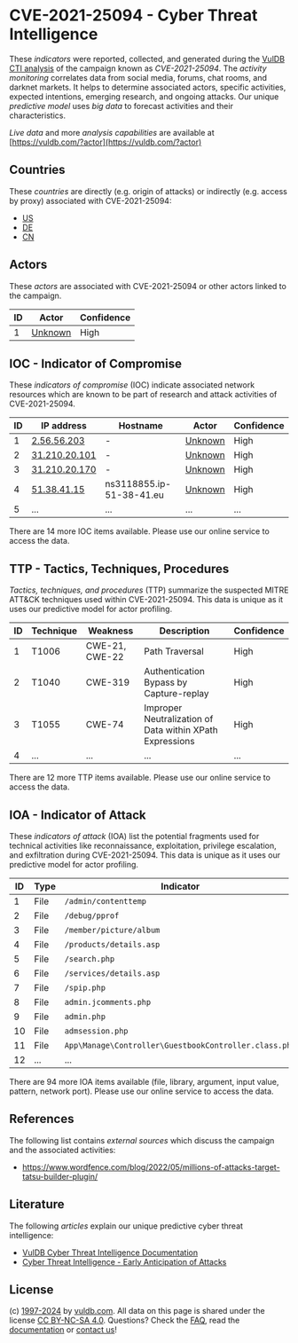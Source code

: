 # CVE-2021-25094 - Cyber Threat Intelligence

These _indicators_ were reported, collected, and generated during the [VulDB CTI analysis](https://vuldb.com/?kb.cti) of the campaign known as _CVE-2021-25094_. The _activity monitoring_ correlates data from social media, forums, chat rooms, and darknet markets. It helps to determine associated actors, specific activities, expected intentions, emerging research, and ongoing attacks. Our unique _predictive model_ uses _big data_ to forecast activities and their characteristics.

_Live data_ and more _analysis capabilities_ are available at [https://vuldb.com/?actor](https://vuldb.com/?actor)

## Countries

These _countries_ are directly (e.g. origin of attacks) or indirectly (e.g. access by proxy) associated with CVE-2021-25094:

* [US](https://vuldb.com/?country.us)
* [DE](https://vuldb.com/?country.de)
* [CN](https://vuldb.com/?country.cn)

## Actors

These _actors_ are associated with CVE-2021-25094 or other actors linked to the campaign.

ID | Actor | Confidence
-- | ----- | ----------
1 | [Unknown](https://vuldb.com/?actor.unknown) | High

## IOC - Indicator of Compromise

These _indicators of compromise_ (IOC) indicate associated network resources which are known to be part of research and attack activities of CVE-2021-25094.

ID | IP address | Hostname | Actor | Confidence
-- | ---------- | -------- | ----- | ----------
1 | [2.56.56.203](https://vuldb.com/?ip.2.56.56.203) | - | [Unknown](https://vuldb.com/?actor.unknown) | High
2 | [31.210.20.101](https://vuldb.com/?ip.31.210.20.101) | - | [Unknown](https://vuldb.com/?actor.unknown) | High
3 | [31.210.20.170](https://vuldb.com/?ip.31.210.20.170) | - | [Unknown](https://vuldb.com/?actor.unknown) | High
4 | [51.38.41.15](https://vuldb.com/?ip.51.38.41.15) | ns3118855.ip-51-38-41.eu | [Unknown](https://vuldb.com/?actor.unknown) | High
5 | ... | ... | ... | ...

There are 14 more IOC items available. Please use our online service to access the data.

## TTP - Tactics, Techniques, Procedures

_Tactics, techniques, and procedures_ (TTP) summarize the suspected MITRE ATT&CK techniques used within CVE-2021-25094. This data is unique as it uses our predictive model for actor profiling.

ID | Technique | Weakness | Description | Confidence
-- | --------- | -------- | ----------- | ----------
1 | T1006 | CWE-21, CWE-22 | Path Traversal | High
2 | T1040 | CWE-319 | Authentication Bypass by Capture-replay | High
3 | T1055 | CWE-74 | Improper Neutralization of Data within XPath Expressions | High
4 | ... | ... | ... | ...

There are 12 more TTP items available. Please use our online service to access the data.

## IOA - Indicator of Attack

These _indicators of attack_ (IOA) list the potential fragments used for technical activities like reconnaissance, exploitation, privilege escalation, and exfiltration during CVE-2021-25094. This data is unique as it uses our predictive model for actor profiling.

ID | Type | Indicator | Confidence
-- | ---- | --------- | ----------
1 | File | `/admin/contenttemp` | High
2 | File | `/debug/pprof` | Medium
3 | File | `/member/picture/album` | High
4 | File | `/products/details.asp` | High
5 | File | `/search.php` | Medium
6 | File | `/services/details.asp` | High
7 | File | `/spip.php` | Medium
8 | File | `admin.jcomments.php` | High
9 | File | `admin.php` | Medium
10 | File | `admsession.php` | High
11 | File | `App\Manage\Controller\GuestbookController.class.php` | High
12 | ... | ... | ...

There are 94 more IOA items available (file, library, argument, input value, pattern, network port). Please use our online service to access the data.

## References

The following list contains _external sources_ which discuss the campaign and the associated activities:

* https://www.wordfence.com/blog/2022/05/millions-of-attacks-target-tatsu-builder-plugin/

## Literature

The following _articles_ explain our unique predictive cyber threat intelligence:

* [VulDB Cyber Threat Intelligence Documentation](https://vuldb.com/?kb.cti)
* [Cyber Threat Intelligence - Early Anticipation of Attacks](https://www.scip.ch/en/?labs.20201022)

## License

(c) [1997-2024](https://vuldb.com/?kb.changelog) by [vuldb.com](https://vuldb.com/?kb.about). All data on this page is shared under the license [CC BY-NC-SA 4.0](https://creativecommons.org/licenses/by-nc-sa/4.0/). Questions? Check the [FAQ](https://vuldb.com/?kb.faq), read the [documentation](https://vuldb.com/?kb) or [contact us](https://vuldb.com/?contact)!
